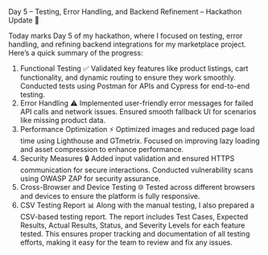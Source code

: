 Day 5 – Testing, Error Handling, and Backend Refinement – Hackathon Update 🚀

Today marks Day 5 of my hackathon, where I focused on testing, error handling, and refining backend integrations for my marketplace project. Here’s a quick summary of the progress:

1. Functional Testing ✅
Validated key features like product listings, cart functionality, and dynamic routing to ensure they work smoothly.
Conducted tests using Postman for APIs and Cypress for end-to-end testing.
2. Error Handling ⚠️
Implemented user-friendly error messages for failed API calls and network issues.
Ensured smooth fallback UI for scenarios like missing product data.
3. Performance Optimization ⚡
Optimized images and reduced page load time using Lighthouse and GTmetrix.
Focused on improving lazy loading and asset compression to enhance performance.
4. Security Measures 🔒
Added input validation and ensured HTTPS communication for secure interactions.
Conducted vulnerability scans using OWASP ZAP for security assurance.
5. Cross-Browser and Device Testing 🌐
Tested across different browsers and devices to ensure the platform is fully responsive.
6. CSV Testing Report 📊
Along with the manual testing, I also prepared a CSV-based testing report.
The report includes Test Cases, Expected Results, Actual Results, Status, and Severity Levels for each feature tested. This ensures proper tracking and documentation of all testing efforts, making it easy for the team to review and fix any issues.
